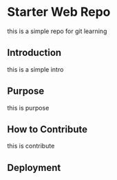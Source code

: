 # Starter Web Repo
this is a simple repo for git learning
## Introduction
this is a simple intro
## Purpose
this is purpose
## How to Contribute
this is contribute
## Deployment

